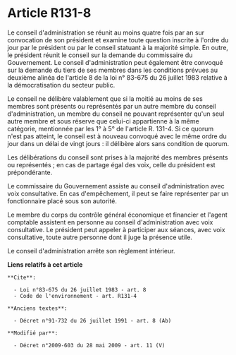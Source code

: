 # Article R131-8

Le conseil d'administration se réunit au moins quatre fois par an sur convocation de son président et examine toute question
inscrite à l'ordre du jour par le président ou par le conseil statuant à la majorité simple. En outre, le président réunit le
conseil sur la demande du commissaire du Gouvernement. Le conseil d'administration peut également être convoqué sur la
demande du tiers de ses membres dans les conditions prévues au deuxième alinéa de l'article 8 de la loi n° 83-675 du 26
juillet 1983 relative à la démocratisation du secteur public. 

Le conseil ne délibère valablement que si la moitié au moins de ses membres sont présents ou représentés par un autre membre
du conseil d'administration, un membre du conseil ne pouvant représenter qu'un seul autre membre et sous réserve que celui-ci
appartienne à la même catégorie, mentionnée par les 1° à 5° de l'article R. 131-4. Si ce quorum n'est pas atteint, le conseil
est à nouveau convoqué avec le même ordre du jour dans un délai de vingt jours : il délibère alors sans condition de quorum. 

Les délibérations du conseil sont prises à la majorité des membres présents ou représentés ; en cas de partage égal des voix,
celle du président est prépondérante. 

Le commissaire du Gouvernement assiste au conseil d'administration avec voix consultative. En cas d'empêchement, il peut se
faire représenter par un fonctionnaire placé sous son autorité. 

Le membre du corps du contrôle général économique et financier et l'agent comptable assistent en personne au conseil
d'administration avec voix consultative. Le président peut appeler à participer aux séances, avec voix consultative, toute
autre personne dont il juge la présence utile. 

Le conseil d'administration arrête son règlement intérieur.

**Liens relatifs à cet article**

	**Cite**:

	  - Loi n°83-675 du 26 juillet 1983 - art. 8
	  - Code de l'environnement - art. R131-4

	**Anciens textes**:

	  - Décret n°91-732 du 26 juillet 1991 - art. 8 (Ab)

	**Modifié par**:

	  - Décret n°2009-603 du 28 mai 2009 - art. 11 (V)
